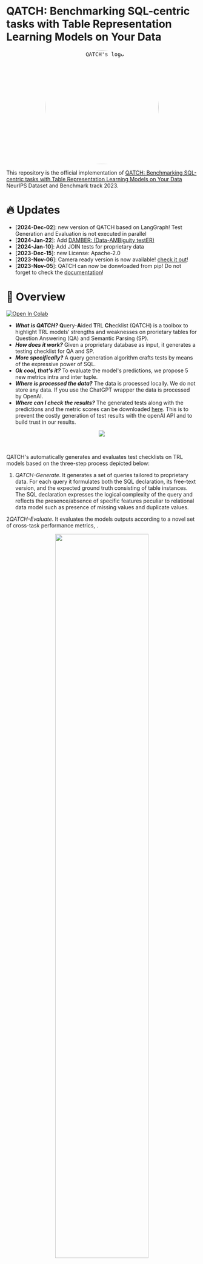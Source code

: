 # QATCH: Benchmarking SQL-centric tasks with Table Representation Learning Models on Your Data

<p align="center">
 <kbd>
  <img src="docs/img/qatch_logo_verticale.jpg" alt="QATCH's logo" height="300" style="border-radius:50%">
 </kbd>
 </p>

This repository is the official implementation
of [QATCH: Benchmarking SQL-centric tasks with Table Representation Learning Models on Your Data](https://openreview.net/forum?id=XOpaPrb0U5)
NeurIPS Dataset and Benchmark track 2023.

# 🔥 Updates

- [**2024-Dec-02**]: new version of QATCH based on LangGraph! Test Generation and Evaluation is not executed in parallel
- [**2024-Jan-22**]:
  Add [DAMBER: (Data-AMBiguity testER)](https://github.com/spapicchio/QATCH/tree/master/damber#readme)
- [**2024-Jan-10**]: Add JOIN tests for proprietary data
- [**2023-Dec-15**]: new License: Apache-2.0
- [**2023-Nov-06**]: Camera ready version is now available! [check it out](https://openreview.net/forum?id=XOpaPrb0U5)!
- [**2023-Nov-05**]: QATCH can now be donwloaded from pip! Do not forget to check
  the [documentation](https://spapicchio.github.io/QATCH/)!

# 🏴󠁶󠁵󠁭󠁡󠁰󠁿 Overview

[![Open In Colab](https://colab.research.google.com/assets/colab-badge.svg)](https://colab.research.google.com/drive/1SNoy3GZGPWltVS5cL068xAG9YoPS_3_l?usp=sharing)

* ***What is QATCH?*** **Q**uery-**A**ided **T**RL **Ch**ecklist (QATCH) is a toolbox to highlight TRL models’ strengths
  and weaknesses on prorietary tables for Question Answering (QA) and Semantic Parsing (SP).
* ***How does it work?*** Given a proprietary database as input, it generates a testing checklist for QA and SP.
* ***More specifically?*** A query generation algorithm crafts tests by means of the expressive power of SQL.
* ***Ok cool, that's it?*** To evaluate the model's predictions, we propose 5 new metrics intra and inter tuple.
* ***Where is processed the data?*** The data is processed locally. We do not store any data. If you use the ChatGPT
  wrapper the data is processed by OpenAI.
* ***Where can I check the results?*** The generated tests along with the predictions and the metric scores can be
  downloaded [here](https://drive.google.com/uc?export=download&id=1_z8N52QNAHnxpHv54VhbvYu7DbKV6QRv). This is to
  prevent the costly generation of test results with the openAI API and to build trust in our results.

 <figure style="text-align:center">
  <img src="docs/img/qatch-full-pipeline.png">
</figure>

<br>

QATCH's automatically generates and evaluates test checklists on TRL models based on the three-step process depicted
below:

1. *QATCH-Generate*. It generates a set of queries tailored to proprietary data. For each query it formulates both the
   SQL declaration, its free-text version, and the expected ground truth consisting of table instances.
   The SQL declaration expresses the logical complexity of the query and reflects the presence/absence of specific
   features peculiar to relational data model such as presence of missing values and duplicate values.

2*QATCH-Evaluate*. It evaluates the models outputs according to a novel set of cross-task performance metrics, .

<p align="center">
<img src="docs/img/measures.png" width="70%">
</p>

QATCH’s metrics are computed between the model output (prediction) and expected
ground-truth results (target). The target is the answer of the NL question "Show me all the data" over
a table with three tuples and two attributes.
<br>

Given the ground truth result (target) with three tuples over two attributes, we report the metric values for five
predictions, coming either from a QA or from the execution of a query in SP. More details can be found in
the [metrics](qatch/metrics_evaluators) folder

## Who should use QATCH?

QATCH is designed to create "behavioral testing" checklist for QA and SP tasks.
The checklist is used to understand in which case the models fail when processing proprietary data for QA and SP tasks.

In a corporate setting, there are at least three scenarios where a given TRL model needs to be evaluated
against proprietary datasets:

- Comparison: Compare TRL models fine-tuned on private examples to see which one performs best.
- Validation: As crafting examples is expensive, verify when the quality meets the requirements.
- Maintenance: Fine-tuned models need to be re-calibrated to avoid data and conceptual shifting,
  continuous evaluation helps the identification of this issue.

But the usage of QATCH it is not limited to the TRL models. Indeed, we propose two scenarios
where QATCH can be used with LLMs:

- LLM compatibility version: Compare different version of the same LLMs to see the best performing one.
- Prompt engineering: Analyse the best prompt definition based on the proprietary data.

<p align="center">
<img src="docs/img/use_case_walter.png" width="70%">
</p>

Use case example of engineer Walter.
With QATCH it is able to create a model ranking on his proprietary data for QA and SP.

## Project

```shell
|--qatch
    |-- connectors  # handles the connections with the database
        |-- base_connectors.py  # interfacte for connectors
        |-- sqlite_connectors.py  # concrete SQLite connectors
    |-- evaluate_dataset # handles the execution in parallel of the metrics
        |-- orchestrator_evaluator.py  # orchestrator used to execute in parallel the metrics
        |-- state_orchestrator_evaluator.py  # state passed among the nodes of the Graph
        |-- metrics_evaluators  # handles execution of the metrics
            |-- base_evaluator.py  # interface for base evaluator
            |-- exec_evaluator.py  # implements execution accuracy
            |-- cell_precision_evaluator.py # implement cell precision
            |-- cell_recall_evaluator.py # implement cell recall
            |-- tuple_cardinality_evaluator.py # implement tuple cardinality 
            |-- tuple_constraint_evaluator.py # implement tuple constraint 
            |-- tuple_order_evaluator.py # implement tuple order 
    |-- generate_dataset  # handles the generation of the dataset
        |-- orchestrator_generator.py  # orchestrator used to execute in parallel the checklist generation
        |-- state_orchestrator_generator.py  # state passed among the nodes of the Graph
        |-- checklist_generaotors
            |-- base_generator.py # interface for base generator
            |-- select_generator.py # implement SELECT tests
            |-- distinct_generator.py # implement DISTINCT tests
            |-- orderby_generator.py # implement ORDERBY tests
            |-- where_generator.py # implement WHERE tests
            |-- groupby_generator.py # implement GROUPBY tests
            |-- having_generator.py # implement HAVING tests
            |-- simple_agg_generator.py # implement SIMPLE AGG tests
            |-- null_generator.py # implement NULL generator tests
            |-- null_generator.py # implement NULL generator tests
            |-- join_generator.py # implement JOIN generator tests
            |-- many_to_many_generator.py # implement a more complex pattern

```

## Citation

If you are using this work please cite the following papers:

```bibtex
@inproceedings{papicchioqatch,
  title={QATCH: Benchmarking SQL-centric tasks with Table Representation Learning Models on Your Data},
  author={Papicchio, Simone and Papotti, Paolo and Cagliero, Luca},
  booktitle={Thirty-seventh Conference on Neural Information Processing Systems Datasets and Benchmarks Track}
}
```

```bibtex
@inproceedings{papicchio2024evaluating,
  title={Evaluating Ambiguous Questions in Semantic Parsing},
  author={Papicchio, Simone and Papotti, Paolo and Cagliero, Luca},
  booktitle={2024 IEEE 40th International Conference on Data Engineering Workshops (ICDEW)},
  pages={338--342},
  year={2024},
  organization={IEEE Computer Society}
}
```

# ⚡️ Quickstart

## Installation

You can install QATCH by running the following commands:

```console
# Using poetry (recommended)
poetry add QATCH

# Using pip
pip install QATCH 
```

Since QATCH is intended to be used without the inference step, the base installation does not come
with the models' requirements.
However, in case you want to use our implementation you can add the extras requirements.

```console
# Using poetry (recommended)
poetry add QATCH -E model

# Using pip
pip install QATCH[model] 
```

## How to use QATCH with my data?

1. Load your input data

Create a connection between your data and the tool.
If your data is not stored in a sqlite database you can use our code to generate it.

```python
import pandas as pd

from qatch.connectors.sqlite_connector import SqliteConnector

# Create dummy table
data = {
    "id": [0, 1, 2, 3, 4, 5],
    "year": [1896, 1900, 1904, 2004, 2008, 2012],
    "city": ["athens", "paris", "st. louis", "athens", "beijing", "london"]
}
table = pd.DataFrame.from_dict(data)

# define the tables in the database (<table_name> : <table>)
db_tables = {'olympic_games': table}

# Assume the PKs have all different names. Two tables cannot have same PK name.
table2primary_key = {'olympic_games': 'id'}

# define where to store the sqlite database
db_save_path = 'test_db.sqlite'

# define the name of the database
db_id = 'olympic'

# create database connection
connector = SqliteConnector(
    relative_db_path=db_save_path,
    db_name=db_id,
    tables=db_tables,
    table2primary_key=table2primary_key
)
```

This class will create the sqlite database in db_save_path.

If you want to directly connect to the sqlite database:

```python
from qatch.connectors.sqlite_connector import SqliteConnector

db_save_path = 'test_db.sqlite'
db_name = 'olympics'
connector = SqliteConnector(
    relative_db_path=db_save_path,
    db_name=db_name,
)
```

2. QATCH-Generate: Generates the tests
   To generate the datasets, we need an orchestrator:

```python
from qatch.connectors.sqlite_connector import SqliteConnector
from qatch.generate_dataset.orchestrator_generator import OrchestratorGenerator

# connection to the database
connector = SqliteConnector(
    relative_db_path='<your_sqlite_path>',
    db_name='<your_db_name>',
)

# init the orchestrator
orchestrator_generator = OrchestratorGenerator()

# test generation
orchestrator_generator.generate_dataset(connector)
```

3. QATCH is intended to be used without the inference step. the new release of QATCH deprecate this section.
   For reproducibility purposes, refer to previous main version of QATCH starting with 0.*

4. QATCH-Evaluate: Evaluate the results with all the available metrics.

```python
from qatch.evaluate_dataset.orchestrator_evaluator import OrchestratorEvaluator

# init orchestrator evaluator 
evaluator = OrchestratorEvaluator()
# Returns: The input dataframe enriched with the metrics computed for each test case.
evaluator.evaluate_df(
    df='<the pandas df>',
    target_col_name='<target_column_name>',
    prediction_col_name='<prediction_column_name>',
    db_path_name='<sqlite_db_path>'
)
```

The final dataframe contains:

- *db_id*: The database name associated with the test.
- *tbl_name*: The table name associated with the test.
- *sql_tags*: the SQL generator associated with the test.
- *query*: The generated query from step 1.
- *question*: The generated question from step 1. Used as input for the model.
- *predictions_<model_used>*: The predicted query/cells from step 2.
- *5 metrics*: The metrics used to evaluate the models.

# 🏰 Reproduce Experiments

## Step 0: Install and prepare data

We suggest to create a *data* folder in the project to store all the data but it is not mandatory.

```bash
mkdir data/
```

These are the tables we use to generate the results in the main paper. <br>
Notice that QATCH perfectly works with any table and the following are only a selected sample to higlight results in the
paper.

 Data               | Link                                                                                                | # rows | # categorical cols | # numerical cols | example cols                 
--------------------|-----------------------------------------------------------------------------------------------------|--------|--------------------|------------------|------------------------------
 Spider             | [link](https://yale-lily.github.io/spider)                                                          | -      | -                  | -                | -                            
 Sales-transactions | [link](https://www.kaggle.com/datasets/gabrielramos87/an-online-shop-business)                      | 500k   | 5                  | 3                | ProductNo, Date              
 Fitness-trackers   | [link](https://www.kaggle.com/datasets/devsubhash/fitness-trackers-products-ecommerce)              | 565    | 8                  | 3                | Brand Name, Display          
 Account-fraud      | [link](https://www.kaggle.com/datasets/sgpjesus/bank-account-fraud-dataset-neurips-2022)            | 1M     | 4                  | 26               | DaysSinceRequest, Velocity6h 
 Late-payment       | [link](https://www.kaggle.com/datasets/hhenry/finance-factoring-ibm-late-payment-histories)         | 2466   | 6                  | 6                | InvoiceDate, Disputed        
 Heart-attack       | [link](https://www.kaggle.com/datasets/rashikrahmanpritom/heart-attack-analysis-prediction-dataset) | 303    | 1                  | 11               | # trtbps, # oldpeak          
 Breast-cancer      | [link](https://www.kaggle.com/datasets/utkarshx27/breast-cancer-dataset-used-royston-and-altman)    | 686    | 5                  | 6                | pgr, rfstime                 
 Adult-census       | [link](https://www.kaggle.com/datasets/uciml/adult-census-income)                                   | 32.6k  | 9                  | 6                | education, fnlwgt            
 Mushrooms          | [link](https://www.kaggle.com/datasets/uciml/mushroom-classification)                               | 8.1k   | 23                 | 0                | cap-shape, ring-type         

The experiments using JOIN involved specific, joinable tables from the following datasets:
Domain | Full Name | Link | Selected tables           
--------------------|-----------------------|-----------------------------------------------------------------------------|-----------------------
Medicine | MIMIC-III | [link](https://www.kaggle.com/datasets/asjad99/mimiciii)                    |admissions, callout,
caregivers, caregivers             
Finance | Home Credit Default Risk | [link](https://www.kaggle.com/datasets/megancrenshaw/home-credit-default-risk)
|application, bureau, bureau_balance, credit_card_balance, installments_payments, previous_application       
Ecommerce | Instacart Market Basket | [link](https://www.kaggle.com/c/instacart-market-basket-analysis/data) |aisles,
department, products, order_products, orders

## Step 1: Generate tests

Once we have downloaded the datasets, the generation of the checklist can be executed with the following commands:

```python
import pandas as pd

from qatch.connectors.sqlite_connector import SqliteConnector
from qatch.generate_dataset.orchestrator_generator import OrchestratorGenerator

db_save_path = '<path_to_proprietary_dataset>.sqlite'
db_name = '<name_of_proprietary_dataset>'
connector = SqliteConnector(
    relative_db_path=db_save_path,
    db_name=db_name,
)

# init the orchestrator
orchestrator_generator = OrchestratorGenerator()

# test generation
df: pd.DataFrame = orchestrator_generator.generate_dataset(connector)
```

Test generator automatically creates a checklist based on the proprietary data.
The tests_df dataframe contains:

- *db_path*: The database path associated with the test
- *db_id*: The database name associated with the test.
- *tbl_name*: The table name associated with the test.
- *test_category*: The test category.
- *sql_tag*: A more granular label for the test category.
- *query*: The generated query. Used to evaluate the model.
- *question*: The generated question associated with the query. Used as input for the model.
-

## Step 2: TRL model predictions

QATCH is intended to be used without the inference step. the new release of QATCH deprecate this section.
For reproducibility purposes, refer to previous main version of QATCH starting with 0.*

## Step 3: QATCH evaluate

Supported metrics are:

- Cell Precision: [0-1] how many predicted elements are in target
- Cell Recall: [0-1] how many target elements are in prediction
- Tuple Cardinality: [0-1] whether cardinality of target and prediction matches
- Tuple Constraint: [0-1] whether the tuple constraint is respected or not
- Tuple Order: [0-1] whether prediction and target contains same order, calculated only for target query with ORDER-BY
  clause
- Execution Accuracy: [0-1] whether the execution of the query is the same or not.

There are two options to evaluate your predictions: With a DataFrame or with a single test.

```python
from qatch.connectors.sqlite_connector import SqliteConnector
from qatch.evaluate_dataset.orchestrator_evaluator import OrchestratorEvaluator

# init orchestrator evaluator 
evaluator = OrchestratorEvaluator()

connector = SqliteConnector(
    relative_db_path='<your_sqlite_path>',
    db_name='<your_db_name>',
)

# solution with df:
# Returns: The input dataframe enriched with the metrics computed for each test case.
evaluator.evaluate_df(
    df='<the pandas df>',
    target_col_name='<target_column_name>',
    prediction_col_name='<prediction_column_name>',
    db_path_name='<sqlite_db_path>'
)

# Returns: A dictionary comprising the evaluation metrics values for the test.
evaluator.evaluate_single_test(
    target_query='SELECT * FROM T',
    predicted_query='SELECT * FROM T',
    connector=connector
)

# note that target and prediction can be interchangeable the execution of the query or the SQL query
#  The result is the same
evaluator.evaluate_single_test(
    target_query=[[1, 2], [3, 4]],
    predicted_query=[[1, 2], [3, 4]],
    connector=connector
)
```

